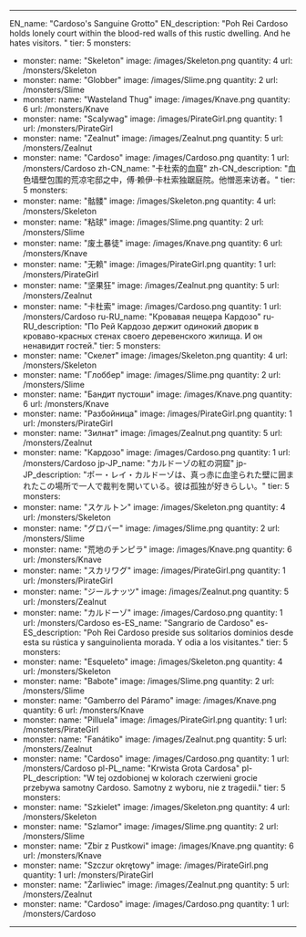 ---

EN_name: "Cardoso's Sanguine Grotto"
EN_description: "Poh Rei Cardoso holds lonely court within the blood-red walls of this rustic dwelling. And he hates visitors. "
tier: 5
monsters:
  - monster:
    name: "Skeleton"
    image: /images/Skeleton.png
    quantity: 4
    url: /monsters/Skeleton
  - monster:
    name: "Globber"
    image: /images/Slime.png
    quantity: 2
    url: /monsters/Slime
  - monster:
    name: "Wasteland Thug"
    image: /images/Knave.png
    quantity: 6
    url: /monsters/Knave
  - monster:
    name: "Scalywag"
    image: /images/PirateGirl.png
    quantity: 1
    url: /monsters/PirateGirl
  - monster:
    name: "Zealnut"
    image: /images/Zealnut.png
    quantity: 5
    url: /monsters/Zealnut
  - monster:
    name: "Cardoso"
    image: /images/Cardoso.png
    quantity: 1
    url: /monsters/Cardoso
zh-CN_name: "卡杜索的血窟"
zh-CN_description: "血色墙壁包围的荒凉宅邸之中，傅·赖伊·卡杜索独踞庭院。他憎恶来访者。"
tier: 5
monsters:
  - monster:
    name: "骷髅"
    image: /images/Skeleton.png
    quantity: 4
    url: /monsters/Skeleton
  - monster:
    name: "粘球"
    image: /images/Slime.png
    quantity: 2
    url: /monsters/Slime
  - monster:
    name: "废土暴徒"
    image: /images/Knave.png
    quantity: 6
    url: /monsters/Knave
  - monster:
    name: "无赖"
    image: /images/PirateGirl.png
    quantity: 1
    url: /monsters/PirateGirl
  - monster:
    name: "坚果狂"
    image: /images/Zealnut.png
    quantity: 5
    url: /monsters/Zealnut
  - monster:
    name: "卡杜索"
    image: /images/Cardoso.png
    quantity: 1
    url: /monsters/Cardoso
ru-RU_name: "Кровавая пещера Кардозо"
ru-RU_description: "По Рей Кардозо держит одинокий дворик в кроваво-красных стенах своего деревенского жилища. И он ненавидит гостей."
tier: 5
monsters:
  - monster:
    name: "Скелет"
    image: /images/Skeleton.png
    quantity: 4
    url: /monsters/Skeleton
  - monster:
    name: "Глоббер"
    image: /images/Slime.png
    quantity: 2
    url: /monsters/Slime
  - monster:
    name: "Бандит пустоши"
    image: /images/Knave.png
    quantity: 6
    url: /monsters/Knave
  - monster:
    name: "Разбойница"
    image: /images/PirateGirl.png
    quantity: 1
    url: /monsters/PirateGirl
  - monster:
    name: "Зилнат"
    image: /images/Zealnut.png
    quantity: 5
    url: /monsters/Zealnut
  - monster:
    name: "Кардозо"
    image: /images/Cardoso.png
    quantity: 1
    url: /monsters/Cardoso
jp-JP_name: "カルドーゾの紅の洞窟"
jp-JP_description: "ポー・レイ・カルドーゾは、真っ赤に血塗られた壁に囲まれたこの場所で一人で裁判を開いている。彼は孤独が好きらしい。"
tier: 5
monsters:
  - monster:
    name: "スケルトン"
    image: /images/Skeleton.png
    quantity: 4
    url: /monsters/Skeleton
  - monster:
    name: "グロバー"
    image: /images/Slime.png
    quantity: 2
    url: /monsters/Slime
  - monster:
    name: "荒地のチンピラ"
    image: /images/Knave.png
    quantity: 6
    url: /monsters/Knave
  - monster:
    name: "スカリワグ"
    image: /images/PirateGirl.png
    quantity: 1
    url: /monsters/PirateGirl
  - monster:
    name: "ジールナッツ"
    image: /images/Zealnut.png
    quantity: 5
    url: /monsters/Zealnut
  - monster:
    name: "カルドーゾ"
    image: /images/Cardoso.png
    quantity: 1
    url: /monsters/Cardoso
es-ES_name: "Sangrario de Cardoso"
es-ES_description: "Poh Rei Cardoso preside sus solitarios dominios desde esta su rústica y sanguinolienta morada. Y odia a los visitantes."
tier: 5
monsters:
  - monster:
    name: "Esqueleto"
    image: /images/Skeleton.png
    quantity: 4
    url: /monsters/Skeleton
  - monster:
    name: "Babote"
    image: /images/Slime.png
    quantity: 2
    url: /monsters/Slime
  - monster:
    name: "Gamberro del Páramo"
    image: /images/Knave.png
    quantity: 6
    url: /monsters/Knave
  - monster:
    name: "Pilluela"
    image: /images/PirateGirl.png
    quantity: 1
    url: /monsters/PirateGirl
  - monster:
    name: "Fanátiko"
    image: /images/Zealnut.png
    quantity: 5
    url: /monsters/Zealnut
  - monster:
    name: "Cardoso"
    image: /images/Cardoso.png
    quantity: 1
    url: /monsters/Cardoso
pl-PL_name: "Krwista Grota Cardosa"
pl-PL_description: "W tej ozdobionej w kolorach czerwieni grocie przebywa samotny Cardoso. Samotny z wyboru, nie z tragedii."
tier: 5
monsters:
  - monster:
    name: "Szkielet"
    image: /images/Skeleton.png
    quantity: 4
    url: /monsters/Skeleton
  - monster:
    name: "Szlamor"
    image: /images/Slime.png
    quantity: 2
    url: /monsters/Slime
  - monster:
    name: "Zbir z Pustkowi"
    image: /images/Knave.png
    quantity: 6
    url: /monsters/Knave
  - monster:
    name: "Szczur okrętowy"
    image: /images/PirateGirl.png
    quantity: 1
    url: /monsters/PirateGirl
  - monster:
    name: "Żarliwiec"
    image: /images/Zealnut.png
    quantity: 5
    url: /monsters/Zealnut
  - monster:
    name: "Cardoso"
    image: /images/Cardoso.png
    quantity: 1
    url: /monsters/Cardoso
---